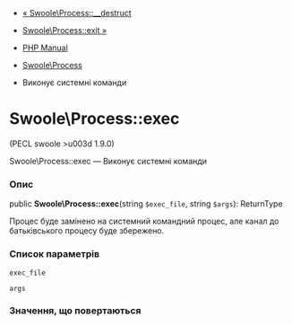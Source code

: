 - [« Swoole\Process::\_\_destruct](swoole-process.destruct.md)
- [Swoole\Process::exit »](swoole-process.exit.md)

- [PHP Manual](index.md)
- [Swoole\Process](class.swoole-process.md)
- Виконує системні команди

# Swoole\Process::exec

(PECL swoole \>u003d 1.9.0)

Swoole\Process::exec — Виконує системні команди

### Опис

public **Swoole\Process::exec**(string `$exec_file`, string `$args`):
ReturnType

Процес буде замінено на системний командний процес, але канал до
батьківського процесу буде збережено.

### Список параметрів

`exec_file`

`args`

### Значення, що повертаються
